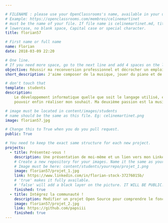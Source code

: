 ```yaml
---

# FILENAME : please use your OpenClassrooms's name, available in your url.
# Example: https://openclassrooms.com/membres/celinemartinet
# must be the name of your file. If file name is celinemartinet.md, title is celinemartinet.
# lowercase, no blank space, Capital case or special character.
title: florian57

# First name or full name
name: Florian 
date: 2018-03-09 22:20

# One line.
# If you need more space, go to the next line and add 4 spaces on the left, as in 'description'.
objective: Réussir ma reconversion professionnel et décrocher un emploi dans lequel je pourrais m'épanouir et évoluer.
short_description: J'aime composer de la musique, jouer du piano et de la guitare, et puis bien sur comme vous tous ici développer des programmes :)

# don't touch that
template: students
description:
    Le développement informatique quelle que soit le langage utilisé, est un loisir dont j'ai toujours voulu en faire mon métier. Aujourd'hui grâce à openclassroms je vais peut être 
    pouvoir enfin réaliser mon souhait. Ma deuxième passion est la musique. Vous pouvez retrouver mes compositions sur ma chaîne Youtube /watch?v=T0cGrfoMmAQ

# image must be located in content/images/students
# name should be the same as this file. Eg: celinemartinet.png
image: florian57.jpg

# Change this to True when you do you pull request.
public: True

# You need to keep the exact same structure for each new project.
projects:
  - title: Présentez-vous !
    description: Une présentation de moi-même et un lien vers mon LinkedIn.
    # Create a new repository for your images. Name it the same as your nickname and profile picture.
    # Image must be here: content/students/yourrepo/projet_1.png
    image: florian57/projet_1.jpg
    link: https://www.linkedin.com/in/florian-stock-37276015b/
    # 'true' makes it fully available.
    # 'false' will add a black layer on the picture. IT WILL BE PUBLIC!
    finished: true
  - title: Intégrez la communauté !
    description: Modifier un projet Open Source pour comprendre le fonctionnement de Git, de Github et des pull requests. 
    image: florian57/projet_2.jpg
    link: https://github.com/papsiii
    finished: true
---
```

